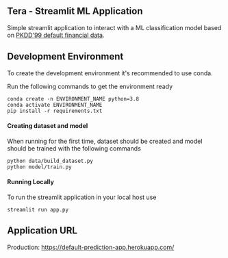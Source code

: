 ## Tera - Streamlit ML Application 

Simple streamlit application to interact with a ML classification model based on 
[PKDD'99 default financial data](https://relational.fit.cvut.cz/dataset/Financial).

## Development Environment

To create the development environment it's recommended to use conda.

Run the following commands to get the environment ready

```
conda create -n ENVIRONMENT_NAME python=3.8
conda activate ENVIRONMENT_NAME
pip install -r requirements.txt
```

#### Creating dataset and model

When running for the first time, dataset should be created and 
model should be trained with the following commands

```
python data/build_dataset.py
python model/train.py
```

#### Running Locally

To run the streamlit application in your local host use

```
streamlit run app.py
```

## Application URL

Production: https://default-prediction-app.herokuapp.com/
